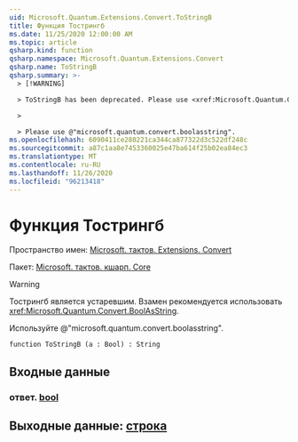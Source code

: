 ```yaml
---
uid: Microsoft.Quantum.Extensions.Convert.ToStringB
title: Функция Тострингб
ms.date: 11/25/2020 12:00:00 AM
ms.topic: article
qsharp.kind: function
qsharp.namespace: Microsoft.Quantum.Extensions.Convert
qsharp.name: ToStringB
qsharp.summary: >-
  > [!WARNING]

  > ToStringB has been deprecated. Please use <xref:Microsoft.Quantum.Convert.BoolAsString> instead.

  >

  > Please use @"microsoft.quantum.convert.boolasstring".
ms.openlocfilehash: 6090411ce280221ca344ca877322d3c522df248c
ms.sourcegitcommit: a87c1aa8e7453360025e47ba614f25b02ea84ec3
ms.translationtype: MT
ms.contentlocale: ru-RU
ms.lasthandoff: 11/26/2020
ms.locfileid: "96213418"
---
```

# <a name="tostringb-function"></a>Функция Тострингб

Пространство имен: [Microsoft. тактов. Extensions. Convert](xref:Microsoft.Quantum.Extensions.Convert)

Пакет: [Microsoft. тактов. кшарп. Core](https://nuget.org/packages/Microsoft.Quantum.QSharp.Core)


> [!WARNING]
> Тострингб является устаревшим. Взамен рекомендуется использовать <xref:Microsoft.Quantum.Convert.BoolAsString>.
>
> Используйте @"microsoft.quantum.convert.boolasstring".



```qsharp
function ToStringB (a : Bool) : String
```


## <a name="input"></a>Входные данные

### <a name="a--bool"></a>ответ. [bool](xref:microsoft.quantum.lang-ref.bool)





## <a name="output--string"></a>Выходные данные: [строка](xref:microsoft.quantum.lang-ref.string)

